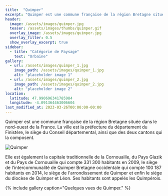 ```yaml
---
title:  "Quimper"
excerpt: "Quimper est une commune française de la région Bretagne située dans le nord-ouest de la France."
header:
  image: /assets/images/quimper.jpg
  teaser: /assets/images/thumbs/quimper.gif
  overlay_image: /assets/images/quimper.jpg
  overlay_filter: 0.5
  show_overlay_excerpt: true
sidebar:
  - title: "Catégorie de Paysage"
    text: "Urbaine"
gallery:
  - url: /assets/images/quimper_1.jpg
    image_path: /assets/images/quimper_1.jpg
    alt: "placeholder image 1"
  - url: /assets/images/quimper_2.jpg
    image_path: /assets/images/quimper_2.jpg
    alt: "placeholder image 2"
location:
  latitude: 47.990696341785984
  longitude: -4.091364463006604
last_modified_at: 2023-03-26T00:00:00-00:00
---
```


Quimper est une commune française de la région Bretagne située dans le nord-ouest de la France. 
La ville est la préfecture du département du Finistère, le siège du Conseil départemental, ainsi que des deux cantons qui la composent. 

![Quimper](/plan-paysage-quimper/assets/images/quimper.jpg)

Elle est également la capitale traditionnelle de la Cornouaille, du Pays Glazik et du Pays de Cornouaille qui compte 331 300 habitants en 2009, le siège de l'intercommunalité de Quimper Bretagne occidentale qui compte 100 187 habitants en 2014, le siège de l'arrondissement de Quimper et enfin le siège du diocèse de Quimper et Léon. Ses habitants sont appelés les Quimpérois. 

{% include gallery caption="Quelques vues de Quimper." %}